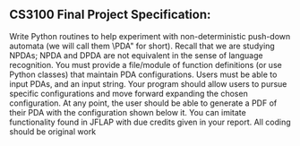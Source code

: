 CS3100 Final Project Specification:
-----------------------------------

Write Python routines to help experiment with non-deterministic push-down
automata (we will call them \PDA" for short). Recall that we are studying NPDAs;
NPDA and DPDA are not equivalent in the sense of language recognition. You must
provide a file/module of function definitions (or use Python classes) that
maintain PDA configurations. Users must be able to input PDAs, and an input
string. Your program should allow users to pursue specific configurations and
move forward expanding the chosen configuration.  At any point, the user should
be able to generate a PDF of their PDA with the configuration shown below it.
You can imitate functionality found in JFLAP with due credits given in your
report. All coding should be original work

